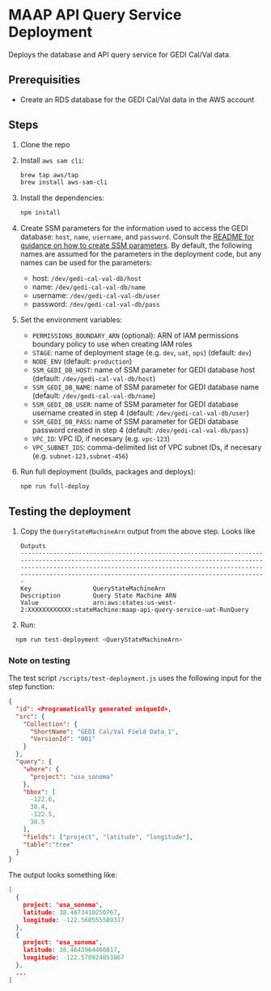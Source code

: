 # MAAP API Query Service Deployment

Deploys the database and API query service for GEDI Cal/Val data.

## Prerequisities

- Create an RDS database for the GEDI Cal/Val data in the AWS account

## Steps

1. Clone the repo
2. Install `aws sam cli`:

    ``` bash
    brew tap aws/tap
    brew install aws-sam-cli
    ```

3. Install the dependencies:

    ```bash
    npm install
    ```

4. Create SSM parameters for the information used to access the GEDI database: `host`, `name`, `username`, and `password`. Consult the [README for guidance on how to create SSM parameters](https://github.com/MAAP-Project/maap-api-query-service#ssm). By default, the following names are assumed for the parameters in the deployment code, but any names can be used for the parameters:

    - host: `/dev/gedi-cal-val-db/host`
    - name: `/dev/gedi-cal-val-db/name`
    - username: `/dev/gedi-cal-val-db/user`
    - password: `/dev/gedi-cal-val-db/pass`

5. Set the environment variables:

    - `PERMISSIONS_BOUNDARY_ARN` (optional): ARN of IAM permissions boundary policy to use when creating IAM roles
    - `STAGE`: name of deployment stage (e.g. `dev`, `uat`, `ops`) (default: `dev`)
    - `NODE_ENV` (default: `production`)
    - `SSM_GEDI_DB_HOST`: name of SSM parameter for GEDI database host (default: `/dev/gedi-cal-val-db/host`)
    - `SSM_GEDI_DB_NAME`: name of SSM parameter for GEDI database name (default: `/dev/gedi-cal-val-db/name`)
    - `SSM_GEDI_DB_USER`: name of SSM parameter for GEDI database username created in step 4 (default: `/dev/gedi-cal-val-db/user`)
    - `SSM_GEDI_DB_PASS`: name of SSM parameter for GEDI database password created in step 4 (default: `/dev/gedi-cal-val-db/pass`)
    - `VPC_ID`: VPC ID, if necesary (e.g. `vpc-123`)
    - `VPC_SUBNET_IDS`: comma-delimited list of VPC subnet IDs, if necesary (e.g. `subnet-123,subnet-456`)

6. Run full deployment (builds, packages and deploys):

    ```bash
    npm run full-deploy
    ```

## Testing the deployment

1. Copy the `QueryStateMachineArn` output from the above step. Looks like

    ```text
    Outputs
    -----------------------------------------------------------------------------------------------------------------------------------------------------------------------------------------------------------------------------------------------------------------------------
    Key                 QueryStateMachineArn
    Description         Query State Machine ARN
    Value               arn:aws:states:us-west-2:XXXXXXXXXXXX:stateMachine:maap-api-query-service-uat-RunQuery
    ```

2. Run:

  ```bash
    npm run test-deployment <QueryStateMachineArn>
  ```

### Note on testing

The test script `/scripts/test-deployment.js` uses the following input for the step function:

```json
{
  "id": <Programatically generated uniqueId>,
  "src": {
    "Collection": {
      "ShortName": "GEDI Cal/Val Field Data_1",
      "VersionId": "001"
    }
  },
  "query": {
    "where": {
      "project": "usa_sonoma"
    },
    "bbox": [
      -122.6,
      38.4,
      -122.5,
      38.5
    ],
    "fields": ["project", "latitude", "longitude"],
    "table":"tree"
  }
}
```

The output looks something like:

```json
[
  {
    project: 'usa_sonoma',
    latitude: 38.4673410250767,
    longitude: -122.560555589317
  },
  {
    project: 'usa_sonoma',
    latitude: 38.4643964460817,
    longitude: -122.570924053867
  },
  ...
]
```
